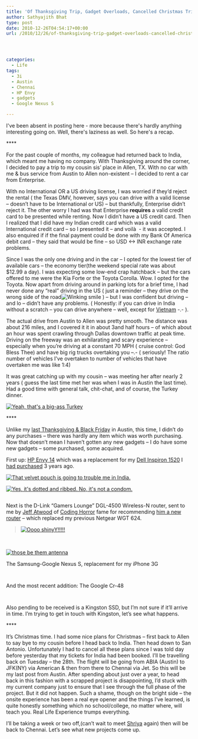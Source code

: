 ```yaml
---
title: 'Of Thanksgiving Trip, Gadget Overloads, Cancelled Christmas Trip & Back To India'
author: Sathyajith Bhat
type: post
date: 2010-12-26T04:54:17+00:00
url: /2010/12/26/of-thanksgiving-trip-gadget-overloads-cancelled-christmas-trip-back-to-india/




categories:
  - Life
tags:
  - 3i
  - Austin
  - Chennai
  - HP Envy
  - gadgets
  - Google Nexus S

---
```

I've been absent in posting here - more because there's hardly anything interesting going on. Well, there's laziness as well. So here's a recap.

\****

For the past couple of months, my colleague had returned back to India, which meant me having no company. With Thanksgiving around the corner, I decided to pay a trip to my cousin sis’ place in Allen, TX. With no car with me & bus service from Austin to Allen non-existent – I decided to rent a car from Enterprise.



With no International OR a US driving license, I was worried if they’d reject the rental ( the Texas DMV, however, says you can drive with a valid license – doesn’t have to be International or US) – but thankfully, Enterprise didn’t reject it. The other worry I had was that Enterprise **requires** a valid credit card to be presented while renting. Now I didn’t have a US credit card. Then I realized that I did have my Indian credit card which was a valid International credit card – so I presented it – and voilà  - it was accepted. I also enquired if if the final payment could be done with my Bank Of America debit card – they said that would be fine – so USD <-> INR exchange rate problems.

Since I was the only one driving and in the car – I opted for the lowest tier of available cars – the economy tier(the weekend special rate was about $12.99 a day). I was expecting some low-end crap hatchback – but the cars offered to me were the Kia Forte or the Toyota Corolla. Wow. I opted for the Toyota. Now apart from driving around in parking lots for a brief time, I had never done any “real” driving in the US ( just a reminder – they drive on the wrong side of the road<img class="wlEmoticon wlEmoticon-winkingsmile" style="border-style: none;" src="https://kurast.sathyabh.at/wp-content/uploads/2010/12/wlEmoticon-winkingsmile.png" alt="Winking smile" /> ) – but I was confident but driving – and lo – didn’t have any problems. ( Honestly: if you can drive in India without a scratch – you can drive anywhere – well, except for <a href="https://www.streetfire.net/video/top-gear-vietnam-special-part-1_208329.htm" target="_blank">Vietnam</a> -.- ).

The actual drive from Austin to Allen was pretty smooth. The distance was about 216 miles, and I covered it it in about 3and half hours – of which about an hour was spent crawling through Dallas downtown traffic at peak time. Driving on the freeway was an exhilarating and scary experience – especially when you’re driving at a constant 70 MPH ( cruise control: God Bless Thee) and have big rig trucks overtaking you –.- ( seriously! The ratio number of vehicles I’ve overtaken to number of vehicles that have overtaken me was like 1:4)

It was great catching up with my cousin – was meeting her after nearly 2 years ( guess the last time met her was when I was in Austin the last time). Had a good time with general talk, chit-chat, and of course, the Turkey dinner.

<a href="https://www.flickr.com/photos/sathyabhat/5239038821/in/set-72157625419516773/" target="_blank"><img style="display: block; float: none; margin-left: auto; margin-right: auto;" title="Yeah, that's a big-ass Turkey" src="https://farm6.static.flickr.com/5241/5239038821_06e945011f.jpg" alt="Yeah, that's a big-ass Turkey" /></a>

\****

Unlike my <a href="https://sathyabh.at/2008/12/04/my-black-friday-purchases/" target="_blank">last Thanksgiving & Black Friday</a> in Austin, this time, I didn’t do any purchases – there was hardly any item which was worth purchasing. Now that doesn’t mean I haven’t gotten any new gadgets – I do have some new gadgets – some purchased, some acquired.

First up: <a href="https://sathyabh.at/2010/10/28/hp-envy-14-review/" target="_blank">HP Envy 14</a> which was a replacement for my <a href="https://sathyasays.com/2007/12/02/dell-inspiron-1520-review/" target="_blank">Dell Inspiron 1520</a> I <a href="https://sathyasays.com/?s=laptop+chronicles" target="_blank">had purchased</a> 3 years ago.

<a href="https://www.flickr.com/photos/sathyabhat/5053079166/in/photostream/" target="_blank"><img style="display: block; float: none; margin-left: auto; margin-right: auto;" title="That velvet pouch is going to trouble me in India." src="https://farm5.static.flickr.com/4104/5053079166_11183d4241.jpg" alt="That velvet pouch is going to trouble me in India." /></a>

<a href="https://www.flickr.com/photos/sathyabhat/5053080990/in/photostream/" target="_blank"><img style="display: block; float: none; margin-left: auto; margin-right: auto;" title="Yes, it's dotted and ribbed. No, it's not a condom." src="https://farm5.static.flickr.com/4133/5053080990_aab40e58e1.jpg" alt="Yes, it's dotted and ribbed. No, it's not a condom." /></a>

<a href="https://www.flickr.com/photos/sathyabhat/5052463209/in/photostream/" target="_blank"><img style="display: block; float: none; margin-left: auto; margin-right: auto;" src="https://farm5.static.flickr.com/4111/5052463209_4382aee042.jpg" alt="" /></a>

Next is the D-Link “Gamers Lounge” DGL-4500 Wireless-N router, sent to me by <a href="https://stackoverflow.com/users/1?tab=accounts" target="_blank">Jeff Atwood</a> of <a href="https://codinghorror.com" target="_blank">Coding Horror</a> fame for recommending <a href="https://www.codinghorror.com/blog/2010/09/because-everyone-needs-a-router.html" target="_blank">him a new router</a> – which replaced my previous Netgear WGT 624.

> <a href="https://www.flickr.com/photos/sathyabhat/5031648434/in/set-72157605200758599/" target="_blank"><img style="display: block; float: none; margin-left: auto; margin-right: auto;" title="Oooo shinyY!!!!!" src="https://farm5.static.flickr.com/4131/5031648434_d5070ed2e5.jpg" alt="Oooo shinyY!!!!!" /></a>

&nbsp;

<a href="https://www.flickr.com/photos/sathyabhat/5031030293/in/set-72157605200758599/" target="_blank"><img style="display: block; float: none; margin-left: auto; margin-right: auto;" title="those be them antenna" src="https://farm5.static.flickr.com/4125/5031030293_ea3eec62d6.jpg" alt="those be them antenna" /></a>

The Samsung-Google Nexus S, replacement for my iPhone 3G

<a href="https://www.flickr.com/photos/sathyabhat/5272748394/in/set-72157605200758599/" target="_blank"><img style="display: block; float: none; margin-left: auto; margin-right: auto;" src="https://farm6.static.flickr.com/5084/5272748394_3d68de1c62.jpg" alt="" /></a>

<a href="https://www.flickr.com/photos/sathyabhat/5272144013/in/set-72157605200758599/" target="_blank"><img style="display: block; float: none; margin-left: auto; margin-right: auto;" src="https://farm6.static.flickr.com/5169/5272144013_dccf16718c.jpg" alt="" /></a>

And the most recent addition: The Google Cr-48

<a href="https://www.flickr.com/photos/sathyabhat/5281166195/in/photostream/" target="_blank"><img style="display: block; float: none; margin-left: auto; margin-right: auto;" src="https://farm6.static.flickr.com/5243/5281166195_1d3c2e7b3f.jpg" alt="" /></a>

<a href="https://www.flickr.com/photos/sathyabhat/5281767118/in/photostream/" target="_blank"><img style="display: block; float: none; margin-left: auto; margin-right: auto;" src="https://farm6.static.flickr.com/5042/5281767118_78d2dc0746.jpg" alt="" /></a>

Also pending to be received is a Kingston SSD, but I’m not sure if it’ll arrive in time. I’m trying to get in touch with Kingston, let’s see what happens.

\****

It’s Christmas time. I had some nice plans for Christmas – first back to Allen to say bye to my cousin before I head back to India. Then head down to San Antonio. Unfortunately I had to cancel all these plans since I was told day before yesterday that my tickets for India had been booked. I’ll be travelling back on Tuesday – the 28th. The flight will be going from ABIA (Austin) to JFK(NY) via American & then from there to Chennai via Jet. So this will be my last post from Austin. After spending about just over a year, to head back in this fashion with a scrapped project is disappointing, I’d stuck with my current company just to ensure that I see through the full phase of the project. But it did not happen. Such a shame, though on the bright side – the onsite experience has been a real eye opener and the things I’ve learned, is quite honestly something which no school/college, no matter where, will teach you. Real Life Experience trumps everything.

I’ll be taking a week or two off,(can’t wait to meet <a href="https://www.flickr.com/photos/sathyabhat/5031102861/in/photostream/" target="_blank">Shriya</a> again) then will be back to Chennai. Let’s see what new projects come up.
